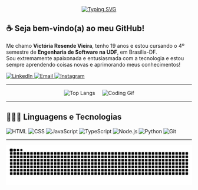 <div align="center">
  <a href="https://git.io/typing-svg">
    <img src="https://readme-typing-svg.demolab.com?font=Fira+Code&weight=500&size=22&pause=1000&color=FF00F6&center=true&vCenter=true&random=false&width=524&lines=%E2%8A%B9+Ol%C3%A1!+Eu+sou+a+Vict%C3%B3ria+Resende+%CB%99%E1%B5%95%CB%99+%E2%8A%B9" alt="Typing SVG">
  </a>
</div>

<h2>☕ Seja bem-vindo(a) ao meu GitHub!</h2>  
<p>Me chamo <strong>Victória Resende Vieira</strong>, tenho 19 anos e estou cursando o 4º semestre de <strong>Engenharia de Software na UDF</strong>, em Brasília-DF. <br/>
Sou extremamente apaixonada e entusiasmada com a tecnologia e estou sempre aprendendo coisas novas e aprimorando meus conhecimentos!</p>

<p align="left">
  <a href="https://www.linkedin.com/in/victoriarv" target="_blank">
    <img src="https://img.shields.io/badge/-LinkedIn-0A66C2?style=for-the-badge&logo=linkedin&logoColor=white" alt="LinkedIn">
  </a>
  <a href="mailto:victoriaresendv@gmail.com" target="_blank">
    <img src="https://img.shields.io/badge/-Email-D14836?style=for-the-badge&logo=gmail&logoColor=white" alt="Email">
  </a>
  <a href="https://www.instagram.com/vivi.r.v" target="_blank">
    <img src="https://img.shields.io/badge/-Instagram-E4405F?style=for-the-badge&logo=instagram&logoColor=white" alt="Instagram">
  </a>
</p>

---

<p align="center">
  <img 
    src="https://github-readme-stats.vercel.app/api/top-langs/?username=Victoriarv232&layout=donut&theme=radical" 
    alt="Top Langs" 
    height="200"
  />
  &nbsp;&nbsp;&nbsp;
  <img
    src="https://i.pinimg.com/originals/7b/c9/79/7bc97918ccb4f3f4d3ce7db15848733c.gif"
    height="200"
    alt="Coding Gif"
  />
</p>

---

## 👩🏻‍💻 Linguagens e Tecnologias

<div align="left">
  <img title="HTML" alt="HTML" width="30px" src="https://cdn.jsdelivr.net/gh/devicons/devicon/icons/html5/html5-original.svg" />
  <img title="CSS" alt="CSS" width="30px" src="https://cdn.jsdelivr.net/gh/devicons/devicon/icons/css3/css3-original.svg" />
  <img title="JavaScript" alt="JavaScript" width="30px" src="https://cdn.jsdelivr.net/gh/devicons/devicon/icons/javascript/javascript-original.svg" />
  <img title="TypeScript" alt="TypeScript" width="30px" src="https://cdn.jsdelivr.net/gh/devicons/devicon/icons/typescript/typescript-original.svg" />
  <img title="Node.js" alt="Node.js" width="30px" src="https://cdn.jsdelivr.net/gh/devicons/devicon/icons/nodejs/nodejs-original.svg" />
  <img title="Python" alt="Python" width="30px" src="https://cdn.jsdelivr.net/gh/devicons/devicon/icons/python/python-original.svg" />
  <img title="Git" alt="Git" width="30px" src="https://cdn.jsdelivr.net/gh/devicons/devicon/icons/git/git-original.svg" />
</div>


---
<p align="center">
  <img src="https://github.com/Victoriarv232/Victoriarv232/blob/output/github-contribution-grid-snake-dark.svg" alt="Snake animation" />
</p>

